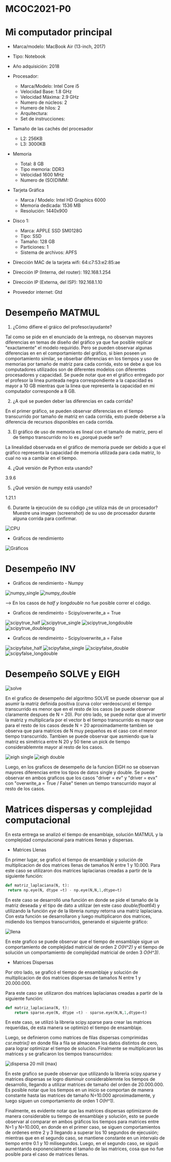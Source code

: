 # MCOC2021-P0

# Mi computador principal

* Marca/modelo: MacBook Air (13-inch, 2017)
* Tipo: Notebook
* Año adquisición: 2018
* Procesador:
  * Marca/Modelo: Intel Core i5
  * Velocidad Base: 1.8 GHz
  * Velocidad Máxima: 2.9 GHz
  * Numero de núcleos: 2
  * Humero de hilos: 2
  * Arquitectura: 
  * Set de instrucciones: 
* Tamaño de las cachés del procesador
  * L2: 256KB
  * L3: 3000KB
* Memoria 
  * Total: 8 GB
  * Tipo memoria: DDR3
  * Velocidad 1600 MHz
  * Numero de (SO)DIMM: 
* Tarjeta Gráfica
  * Marca / Modelo: Intel HD Graphics 6000
  * Memoria dedicada: 1536 MB
  * Resolución: 1440x900
* Disco 1: 
  * Marca: APPLE SSD SM0128G
  * Tipo: SSD
  * Tamaño: 128 GB
  * Particiones: 1
  * Sistema de archivos: APFS

  
* Dirección MAC de la tarjeta wifi: 64:c7:53:e2:85:ae
* Dirección IP (Interna, del router): 192.168.1.254
* Dirección IP (Externa, del ISP): 192.168.1.10
* Proveedor internet: Gtd

# Desempeño MATMUL

1. ¿Cómo difiere el gráico del profesor/ayudante?

Tal como se pide en el enunciado de la entrega, no observan mayores diferencias en temas de diseño del gráfico ya que fue posible replicar "exactamente" el modelo requirido. Pero se pueden observar algunas diferencias en en el comportamiento del gráfico, si bien poseen un comportamiento similar, se obserbar diferencias en los tiempos y uso de memorias por tamaño de matriz para cada corrida, esto se debe a que los computadores utilizados son de diferentes modelos con diferentes procesadores y capacidad. Se puede notar que en el gráfico entregado por el profesor la linea punteada negra correspondiente a la capacidad es mayor a 10 GB mientras que la linea que representa la capacidad en mi computador corresponde a 8 GB.  

2. ¿A qué se pueden deber las diferencias en cada corrida?

En el primer gráfico, se pueden observar diferencias en el tiempo transcurrido por tamaño de matriz en cada corrida, esto puede deberse a la diferencia de recursos disponibles en cada corrida. 

3. El gráfico de uso de memoria es lineal con el tamaño de matriz, pero el de tiempo transcurrido no lo es ¿porqué puede ser?

La linealidad observada en el gráfico de memoria puede ser debido a que el gráfico representa la capacidad de memoria utilizada para cada matriz, lo cual no va a cambiar en el tiempo. 

4. ¿Qué versión de Python esta usando?

3.9.6

5. ¿Qué versión de numpy está usando? 

1.21.1

6. Durante la ejecución de su código ¿se utiliza más de un procesador? Muestre una imagen (screenshot) de su uso de procesador durante alguna corrida para confirmar. 

![CPU](https://user-images.githubusercontent.com/88356859/128527425-0f9582a0-d260-4325-ab55-685a3078a29f.png)

* Gráficos de rendimiento

![Gráficos](https://user-images.githubusercontent.com/88356859/128528301-15768a11-fbf6-4192-8d4d-9181f28919a8.png)


# Desempeño INV

* Gráficos de rendimiento - Numpy

![numpy_single](https://user-images.githubusercontent.com/88356859/129998455-f1e0a20c-fc32-4fa6-b05d-9b772d2b8b55.png)
![numpy_double](https://user-images.githubusercontent.com/88356859/129998450-167f66a8-1428-4063-9257-411f9004d291.png)

   --> En los casos de _half y longdouble_ no fue posible correr el código.


* Graficos de rendimeinto - Scipy/overwrite_a = True

![scipytrue_half](https://user-images.githubusercontent.com/88356859/129998602-32e743de-147a-4a83-818c-a5285de40f7a.png)
![scipytrue_single](https://user-images.githubusercontent.com/88356859/129998608-0f72268c-6d2b-4da0-86ad-75cc071cc8d7.png)
![scipytrue_longdouble](https://user-images.githubusercontent.com/88356859/129998604-02b87097-cfec-4694-bc7f-d1d9bbe46d09.png)
![scipytrue_doublepng](https://user-images.githubusercontent.com/88356859/129998594-2d994f0f-b03a-4a5e-8da5-08b667b8d685.png)


* Graficos de rendimeinto - Scipy/overwrite_a = False

![scipyfalse_half](https://user-images.githubusercontent.com/88356859/129998707-28481f4e-96ba-4833-8aba-8245a10cf2c2.png)
![scipyfalse_single](https://user-images.githubusercontent.com/88356859/129998714-95a1fb4a-0436-4ca3-8ebe-2477fed49b69.png)
![scipyfalse_double](https://user-images.githubusercontent.com/88356859/129998723-7db8003e-6c4d-4a99-8fc8-b27f81dd3235.png)
![scipyfalse_longdouble](https://user-images.githubusercontent.com/88356859/129998731-2dc78ce8-a31c-4f4b-9f5d-d9e1bcf155ac.png)

# Desempeño SOLVE y EIGH

![solve](https://user-images.githubusercontent.com/88356859/130304195-a61bb731-f977-4385-939f-f434f787d404.png)

En el grafico de desempeño del algoritmo SOLVE se puede observar que al asumir la matriz definida positiva (curva color verdeoscuro) el tiempo transcurrido es menor que en el resto de los casos (se puede observar claramente despues de N = 20). Por otro lado, se puede notar que al invertir la matriz y multiplicarla por el vector b el tiempo transcurrido es mayor que para el resto de los casos desde N = 20 aproximadamente tambien se observa que para matrices de N muy pequeños es el caso con el menor tiempo transcurrido. Tambien se puede observar que asmiendo que la matriz es simétrica entre N 20 y 50 tiene un pick de tiempo considerablemnte mayor al resto de los casos. 



![eigh single](https://user-images.githubusercontent.com/88356859/130304052-3594fa9c-8632-47ca-bc11-af4324032f7d.png)
![eigh double](https://user-images.githubusercontent.com/88356859/130304049-c4be5510-fdbf-4469-99a3-ccb43f88f6c5.png)

Luego, en los graficos de desempeño de la funcion EIGH no se observan mayores diferencias entre los tipos de datos single y double. Se puede observar en ambos graficos que los casos "driver = ev" y "driver = evx" con "overwrite_a = True / False" tienen un tiempo transcurrido mayor al resto de los casos. 


# Matrices dispersas y complejidad computacional

En esta entrega se analizó el tiempo de ensamblaje, solución MATMUL y la complejidad computacional para matrices llenas y dispersas. 

* Matrices Llenas

En primer lugar, se graficó el tiempo de ensamblaje y solución de multiplicacion de dos matrices llenas de tamaños N entre 1 y 10.000. Para este caso se utilizaron dos matrices laplacianas creadas a partir de la siguiente función:

```python
def matriz_laplaciana(N, t):
 return np.eye(N, dtype =t) - np.eye(N,N,1,dtype=t)
 ```

En este caso se desarrolló una función en donde se pide el tamaño de la matriz deseada y el tipo de dato a utilizar (en este caso _double/float64_) y utilizando la función _eye_ de la libreria _numpy_ retorna una matriz laplaciana. Con esta función se desarrollaron y luego multiplicaron dos matrices, midiendo los tiempos transcurridos, generando el siguiente gráfico:

![llena](https://user-images.githubusercontent.com/88356859/131050147-55cac61b-cde8-4a66-9700-f7a2dbe23a3d.png)

En este grafico se puede observar que el tiempo de ensamblaje sigue un comportamiento de complejidad matricial de orden 2 _O(H^2)_ y el tiempo de solución un comportamiento de complejidad matricial de orden 3 _O(H^3)_.


* Matrices Dispersas

Por otro lado, se graficó el tiempo de ensamblaje y solución de multiplicacion de dos matrices dispersas de tamaños N entre 1 y 20.000.000. 

Para este caso se utilizaron dos matrices laplacianas creadas a partir de la siguiente función:

```python
def matriz_laplaciana(N, t):
	return sparse.eye(N, dtype =t) - sparse.eye(N,N,1,dtype=t)
```

En este caso, se utilizó la libreria scipy.sparse para crear las matrices requeridas, de esta manera se optimizó el tiempo de ensamblaje. 

Luego, se definieron como matrices de filas dispersas comprimidas _csr.matrix()_ en donde fila a fila se almacenan los datos distintos de cero, para lograr optimizar el tiempo de solución. Finalmente se multiplicaron las matrices y se graficaron los tiempos transcurridos:

![dispersa 20 mill (max)](https://user-images.githubusercontent.com/88356859/131051187-98121a55-ec48-4890-8572-0d1e43923cd9.png)

En este grafico se puede observar que utilizando la libreria scipy.sparse y matrices dispersas se logro disminuir considerablemnte los tiempos de desarrollo, llegando a utilizar matrices de tamaño del orden de 20.000.000. Es posible notar que los tiempos en un inicio se comportan de manera constante hasta las matrices de tamaño N=10.000 aproximadamente, y luego siguen un comportamiento de orden 1 _O(H^1)_.


Finalmente, es evidente notar que las matrices dispersas optimizaron de manera considerable su tiempo de ensamblaje y solución, esto se puede observar al comparar en ambos gráficos los tiempos para matrices entre N=1 y N=10.000, en donde en el primer caso, se siguen comportamientos de ordenes entre 2 y 3 llegando a superar los 10 segundos de ejecusión; mientras que en el segundo caso, se mantiene constante en un intervalo de tiempo entre 0.1 y 10 milisegundos. Luego, en el segundo caso, se siguió aumentando exponencialmente el tamaño de las matrices, cosa que no fue posible para el caso de matrices llenas. 


